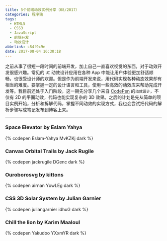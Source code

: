 ```yaml
---
title: 5个前端动效实例分享（08/2017）
categories: 程序猿
tags:
  - HTML5
  - CSS3
  - JavaScript
  - 前端开发
  - 动效设计
abbrlink: c84f9c9e
date: 2017-08-04 16:30:18
---
```


之前从事了很短一段时间的前端开发，加上自己一直喜欢视觉的东西，对于动效开发很感兴趣。常见的 `UI` 动效设计应用在各种 App 中能让用户体验更加舒适顺畅，也很受设计师的欢迎。但是作为前端开发来说，用代码实现各种动态效果却有相当的难度。要掌握一定的设计语言和工具，使用一些高效的动效库来帮助完成开发等。我目前还处于入门阶段，这一期先分享几个来自 [CodePen](https://codepen.io/) 的`动效设计`，不仅有 2D 的平面动效，代码也能实现复杂的 3D 效果。之后的计划是先从简单的项目实例开始，分析和拆解代码，掌握不同动效的实现方式，我也会尝试把代码的解析步骤写成笔记发布到博客上来。

------

### Space Elevator by Eslam Yahya

{% codepen Eslam-Yahya MvKZKj dark %}

<!--more-->

### Canvas Orbital Trails by Jack Rugile

{% codepen jackrugile DGenc dark %}

### Ouroborosvg by kittons

{% codepen airnan YxwLEg dark %}

### CSS 3D Solar System by Julian Garnier

{% codepen juliangarnier idhuG dark %}

### Chill the lion by Karim Maaloul

{% codepen Yakudoo YXxmYR dark %}


